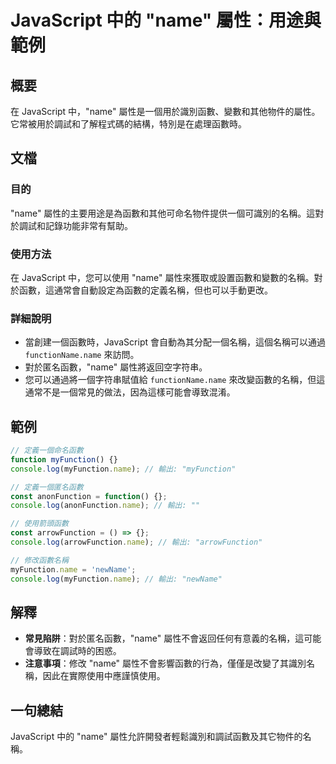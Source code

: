 <!--
Meta Description: # JavaScript 中的 "name" 屬性：用途與範例 ## 概要 在 JavaScript 中，"name" 屬性是一個用於識別函數、變數和其他物件的屬性。它常被用於調試和了解程式碼的結構，特別是在處理函數時。 ## 文檔 ### 目的 "name" 屬性的主要用途是為函數和其他可命名物件...
Meta Keywords: name, javascript, myfunction, console, log
-->

# JavaScript 中的 "name" 屬性：用途與範例

## 概要
在 JavaScript 中，"name" 屬性是一個用於識別函數、變數和其他物件的屬性。它常被用於調試和了解程式碼的結構，特別是在處理函數時。

## 文檔
### 目的
"name" 屬性的主要用途是為函數和其他可命名物件提供一個可識別的名稱。這對於調試和記錄功能非常有幫助。

### 使用方法
在 JavaScript 中，您可以使用 "name" 屬性來獲取或設置函數和變數的名稱。對於函數，這通常會自動設定為函數的定義名稱，但也可以手動更改。

### 詳細說明
- 當創建一個函數時，JavaScript 會自動為其分配一個名稱，這個名稱可以通過 `functionName.name` 來訪問。
- 對於匿名函數，"name" 屬性將返回空字符串。
- 您可以通過將一個字符串賦值給 `functionName.name` 來改變函數的名稱，但這通常不是一個常見的做法，因為這樣可能會導致混淆。

## 範例
```javascript
// 定義一個命名函數
function myFunction() {}
console.log(myFunction.name); // 輸出: "myFunction"

// 定義一個匿名函數
const anonFunction = function() {};
console.log(anonFunction.name); // 輸出: ""

// 使用箭頭函數
const arrowFunction = () => {};
console.log(arrowFunction.name); // 輸出: "arrowFunction"

// 修改函數名稱
myFunction.name = 'newName';
console.log(myFunction.name); // 輸出: "newName"
```

## 解釋
- **常見陷阱**：對於匿名函數，"name" 屬性不會返回任何有意義的名稱，這可能會導致在調試時的困惑。
- **注意事項**：修改 "name" 屬性不會影響函數的行為，僅僅是改變了其識別名稱，因此在實際使用中應謹慎使用。

## 一句總結
JavaScript 中的 "name" 屬性允許開發者輕鬆識別和調試函數及其它物件的名稱。